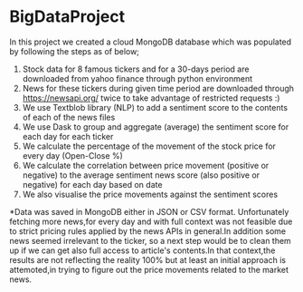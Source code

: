 # BigDataProject
In this project we created a cloud MongoDB database which was populated by following the steps as of below;
  1) Stock data for 8 famous tickers and for a 30-days period are downloaded from yahoo finance through python environment
  2) News for these tickers during given time period are downloaded through https://newsapi.org/ twice to take advantage of restricted requests :)
  3) We use Textblob library (NLP) to add a sentiment score to the contents of each of the news files
  4) We use Dask to group and aggregate (average) the sentiment score for each day for each ticker
  5) We calculate the percentage of the movement of the stock price for every day (Open-Close %)
  6) We calculate the correlation between price movement (positive or negative) to the average sentiment news score (also positive or negative) for each day based on date
  7) We also visualise the price movements against the sentiment scores

*Data was saved in MongoDB either in JSON or CSV format. Unfortunately fetching more news,for every day and with full context was not feasible due to strict pricing rules applied by the news APIs in general.In addition some news seemed irrelevant to the ticker, so a next step would be to clean them up if we can get also full access to article's contents.In that context,the results are not reflecting the reality 100% but at least an initial approach is attemoted,in trying to figure out the price movements related to the market news.
